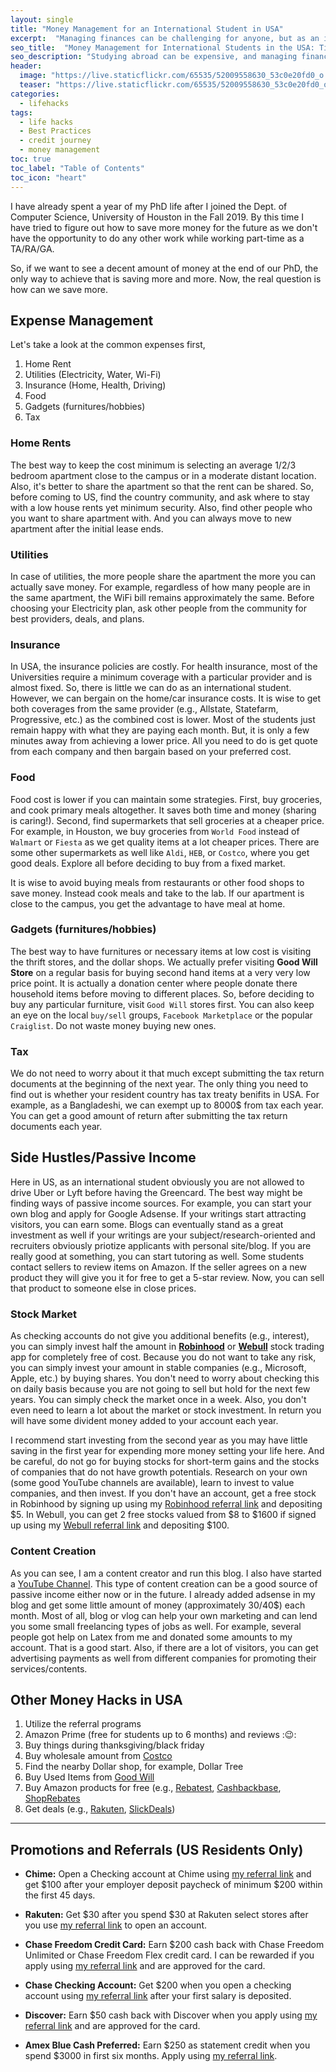 ```yaml
---
layout: single
title: "Money Management for an International Student in USA"
excerpt:  "Managing finances can be challenging for anyone, but as an international student studying in the USA, it can be particularly daunting. In this blog post, I'll cover some essential tips and tricks for managing your finances while studying abroad, including budgeting, saving money, and handling expenses. I'll also provide resources and tools to help you track your spending and manage your money effectively." 
seo_title:  "Money Management for International Students in the USA: Tips and Tricks"
seo_description: "Studying abroad can be expensive, and managing finances can be a daunting task, especially for international students. In this blog post, I provide some valuable tips and tricks for managing your finances while studying in the USA, including budgeting, saving money, and handling expenses. Learn how to track your spending and make the most of your resources to achieve financial success during your studies."
header:
  image: "https://live.staticflickr.com/65535/52009558630_53c0e20fd0_o.png"
  teaser: "https://live.staticflickr.com/65535/52009558630_53c0e20fd0_o.png"
categories:
  - lifehacks
tags:
  - life hacks
  - Best Practices
  - credit journey
  - money management
toc: true
toc_label: "Table of Contents"
toc_icon: "heart"
---
```



I have already spent a year of my PhD life after I joined the Dept. of Computer Science, University of Houston in the Fall 2019. By this time I have tried to figure out how to save more money for the future as we don't have the opportunity to do any other work while working part-time as a TA/RA/GA.

So, if we want to see a decent amount of money at the end of our PhD, the only way to achieve that is saving more and more. Now, the real question is how can we save more.

## Expense Management
Let's take a look at the common expenses first,
1. Home Rent
2. Utilities (Electricity, Water, Wi-Fi)
3. Insurance (Home, Health, Driving)
4. Food
5. Gadgets (furnitures/hobbies)
6. Tax

### Home Rents
The best way to keep the cost minimum is selecting an average 1/2/3 bedroom apartment close to the campus or in a moderate distant location. Also, it's better to share the apartment so that the rent can be shared. So, before coming to US, find the country community, and ask where to stay with a low house rents yet minimum security. Also, find other people who you want to share apartment with. And you can always move to new apartment after the initial lease ends.

### Utilities
In case of utilities, the more people share the apartment the more you can actually save money. For example, regardless of how many people are in the same apartment, the WiFi bill remains approximately the same. Before choosing your Electricity plan, ask other people from the community for best providers, deals, and plans.

### Insurance
In USA, the insurance policies are costly. For health insurance, most of the Universities require a minimum coverage with a particular provider and is almost fixed. So, there is little we can do as an international student. However, we can bergain on the home/car insurance costs. It is wise to get both coverages from the same provider (e.g., Allstate, Statefarm, Progressive, etc.) as the combined cost is lower. Most of the students just remain happy with what they are paying each month. But, it is only a few minutes away from achieving a lower price. All you need to do is get quote from each company and then bargain based on your preferred cost.

### Food
Food cost is lower if you can maintain some strategies. First, buy groceries, and cook primary meals altogether. It saves both time and money (sharing is caring!). Second, find supermarkets that sell groceries at a cheaper price. For example, in Houston, we buy groceries from `World Food` instead of `Walmart` or `Fiesta` as we get quality items at a lot cheaper prices. There are some other supermarkets as well like `Aldi`, `HEB`, or `Costco`, where you get good deals. Explore all before deciding to buy from a fixed market. 

It is wise to avoid buying meals from restaurants or other food shops to save money. Instead cook meals and take to the lab. If our apartment is close to the campus, you get the advantage to have meal at home.

### Gadgets (furnitures/hobbies)
The best way to have furnitures or necessary items at low cost is visiting the thrift stores, and the dollar shops. We actually prefer visiting **Good Will Store** on a regular basis for buying second hand items at a very very low price point. It is actually a donation center where people donate there household items before moving to different places. So, before deciding to buy any particular furniture, visit `Good Will` stores first. You can also keep an eye on the local `buy/sell` groups, `Facebook Marketplace` or the popular `Craiglist`. Do not waste money buying new ones. 

### Tax
We do not need to worry about it that much except submitting the tax return documents at the beginning of the next year. The only thing you need to find out is whether your resident country has tax treaty benifits in USA. For example, as a Bangladeshi, we can exempt up to 8000$ from tax each year. You can get a good amount of return after submitting the tax return documents each year.

## Side Hustles/Passive Income
Here in US, as an international student obviously you are not allowed to drive Uber or Lyft before having the Greencard. The best way might be finding ways of passive income sources. For example, you can start your own blog and apply for Google Adsense. If your writings start attracting visitors, you can earn some. Blogs can eventually stand as a great investment as well if your writings are your subject/research-oriented and recruiters obviously priotize applicants with personal site/blog. If you are really good at something, you can start tutoring as well. Some students contact sellers to review items on Amazon. If the seller agrees on a new product they will give you it for free to get a 5-star review. Now, you can sell that product to someone else in close prices. 

### Stock Market
As checking accounts do not give you additional benefits (e.g., interest), you can simply invest half the amount in **[Robinhood](https://join.robinhood.com/shantor14)** or **[Webull](https://act.webull.com/mo/KiXGkG8XcgEl/mh6/inviteUs/)** stock trading app for completely free of cost. Because you do not want to take any risk, you can simply invest your amount in stable companies (e.g., Microsoft, Apple, etc.) by buying shares. You don't need to worry about checking this on daily basis because you are not going to sell but hold for the next few years. You can simply check the market once in a week. Also, you don't even need to learn a lot about the market or stock investment. In return you will have some divident money added to your account each year. 

I recommend start investing from the second year as you may have little saving in the first year for expending more money setting your life here. And be careful, do not go for buying stocks for short-term gains and the stocks of companies that do not have growth potentials. Research on your own (some good YouTube channels are available), learn to invest to value companies, and then invest.  If you don't have an account, get a free stock in Robinhood by signing up using my [Robinhood referral link](https://join.robinhood.com/shantor14) and depositing $5. In Webull, you can get 2 free stocks valued from $8 to $1600 if signed up using my [Webull referral link](https://act.webull.com/mo/KiXGkG8XcgEl/mh6/inviteUs/) and depositing $100.

### Content Creation
As you can see, I am a content creator and run this blog. I also have started a [YouTube Channel](https://www.youtube.com/shantoroy). This type of content creation can be a good source of passive income either now or in the future. I already added adsense in my blog and get some little amount of money (approximately 30/40$) each month. Most of all, blog or vlog can help your own marketing and can lend you some small freelancing types of jobs as well. For example, several people got help on Latex from me and donated some amounts to my account. That is a good start. Also, if there are a lot of visitors, you can get advertising payments as well from different companies for promoting their services/contents.



## Other Money Hacks in USA
1. Utilize the referral programs
2. Amazon Prime (free for students up to 6 months) and reviews ::wink::
3. Buy things during thanksgiving/black friday
4. Buy wholesale amount from [Costco](https://www.costco.com/)
5. Find the nearby Dollar shop, for example, Dollar Tree
6. Buy Used Items from [Good Will](https://www.goodwill.org/)
7. Buy Amazon products for free (e.g., [Rebatest](https://www.rebatest.com/Product?Uid=406934886&Rid=55679435), [Cashbackbase](https://www.cashbackbase.com/i/mps607blz6), [ShopRebates](https://www.shoprebates.deals/#/?cId=49295)
8. Get deals (e.g., [Rakuten](https://www.rakuten.com/r/STONEH425?eeid=28187), [SlickDeals](https://slickdeals.net/))

---
## Promotions and Referrals (US Residents Only)
* **Chime:** Open a Checking account at Chime using [my referral link](https://chime.com/r/shantoroy) and get $100 after your employer deposit paycheck of minimum $200 within the first 45 days. 
* **Rakuten:** Get $30 after you spend $30 at Rakuten select stores after you use [my referral link](www.rakuten.com/r/STONEH425?eeid=44971) to open an account. 
* **Chase Freedom Credit Card:** Earn $200 cash back with Chase Freedom Unlimited or Chase Freedom Flex credit card. I can be rewarded if you apply using [my referral link](https://www.referyourchasecard.com/18o/E7MB03IG12) and are approved for the card.

* **Chase Checking Account:** Get $200 when you open a checking account using [my referral link](https://accounts.chase.com/raf/share/2564396166) after your first salary is deposited. 
* **Discover:** Earn $50 cash back with Discover when you apply using [my referral link](https://refer.discover.com/s/SHANTO10) and are approved for the card.
* **Amex Blue Cash Preferred:** Earn $250 as statement credit when you spend $3000 in first six months. Apply using [my referral link](https://americanexpress.com/en-us/referral/SHANTRzUOO?XL=MIANS).
<!--stackedit_data:
eyJoaXN0b3J5IjpbMjA3MDUxMDE1MywtMTM1Mzg1MjMyOSwxNj
I2NDAwNTU5LC04Mzg2NTUwMTBdfQ==
-->